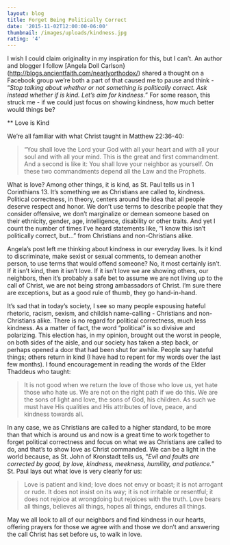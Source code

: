 ```yaml
---
layout: blog
title: Forget Being Politically Correct
date: '2015-11-02T12:00:00-06:00'
thumbnail: /images/uploads/kindness.jpg
rating: '4'
---
```

I wish I could claim originality in my inspiration for this, but I can’t. An author and blogger I follow [Angela Doll Carlson}(http://blogs.ancientfaith.com/nearlyorthodox/) shared a thought on a Facebook group we’re both a part of that caused me to pause and think - “*Stop talking about whether or not something is politically correct. Ask instead whether if is kind. Let’s aim for kindness.*” For some reason, this struck me - if we could just focus on showing kindness, how much better would things be?

** Love is Kind

We’re all familiar with what Christ taught in Matthew 22:36-40:

> “You shall love the Lord your God with all your heart and with all your soul and with all your mind. This is the great and first commandment. And a second is like it: You shall love your neighbor as yourself. On these two commandments depend all the Law and the Prophets.

What is love? Among other things, it is kind, as St. Paul tells us in 1 Corinthians 13. It’s something we as Christians are called to, kindness. Political correctness, in theory, centers around the idea that all people deserve respect and honor. We don’t use terms to describe people that they consider offensive, we don’t marginalize or demean someone based on their ethnicity, gender, age, intelligence, disability or other traits. And yet I count the number of times I’ve heard statements like, “I know this isn’t politically correct, but…” from Christians and non-Christians alike.

Angela’s post left me thinking about kindness in our everyday lives. Is it kind to discriminate, make sexist or sexual comments, to demean another person, to use terms that would offend someone? No, it most certainly isn’t. If it isn’t kind, then it isn’t love. If it isn’t love we are showing others, our neighbors, then it’s probably a safe bet to assume we are not living up to the call of Christ, we are not being strong ambassadors of Christ. I’m sure there are exceptions, but as a good rule of thumb, they go hand-in-hand.

It’s sad that in today’s society, I see so many people espousing hateful rhetoric, racism, sexism, and childish name-calling - Christians and non-Christians alike. There is no regard for political correctness, much less kindness. As a matter of fact, the word “political” is so divisive and polarizing. This election has, in my opinion, brought out the worst in people, on both sides of the aisle, and our society has taken a step back, or perhaps opened a door that had been shut for awhile. People say hateful things; others return in kind (I have had to repent for my words over the last few months). I found encouragement in reading the words of the Elder Thaddeus who taught:

> It is not good when we return the love of those who love us, yet hate those who hate us. We are not on the right path if we do this. We are the sons of light and love, the sons of God, his children. As such we must have His qualities and His attributes of love, peace, and kindness towards all.

In any case, we as Christians are called to a higher standard, to be more than that which is around us and now is a great time to work together to forget political correctness and focus on what we as Christians are called to do, and that’s to show love as Christ commanded. We can be a light in the world because, as St. John of Kronstadt tells us, ”*Evil and faults are corrected by good, by love, kindness, meekness, humility, and patience.*” St. Paul lays out what love is very clearly for us:

> Love is patient and kind; love does not envy or boast; it is not arrogant or rude. It does not insist on its way; it is not irritable or resentful; it does not rejoice at wrongdoing but rejoices with the truth. Love bears all things, believes all things, hopes all things, endures all things.

May we all look to all of our neighbors and find kindness in our hearts, offering prayers for those we agree with and those we don’t and answering the call Christ has set before us, to walk in love.
